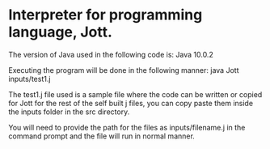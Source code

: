 # Interpreter for programming language, Jott.

The version of Java used in the following code is: Java 10.0.2

Executing the program will be done in the following manner:
  java Jott inputs/test1.j
  
The test1.j file used is a sample file where the code can be written or copied for Jott for the rest of the self built j files, you can copy paste them inside the inputs folder in the src directory.

You will need to provide the path for the files as inputs/filename.j in the command prompt and the file will run in normal manner. 
